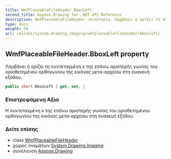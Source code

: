 ```yaml
---
title: WmfPlaceableFileHeader.BboxLeft
second_title: Aspose.Drawing for .NET API Reference
description: WmfPlaceableFileHeader ιδιοκτησία. Λαμβάνει ή ορίζει τη συντεταγμένη x της επάνω αριστερής γωνίας του οριοθετημένου ορθογωνίου της εικόνας μετααρχείου στη συσκευή εξόδου.
type: docs
weight: 30
url: /el/net/system.drawing.imaging/wmfplaceablefileheader/bboxleft/
---
```

## WmfPlaceableFileHeader.BboxLeft property

Λαμβάνει ή ορίζει τη συντεταγμένη x της επάνω αριστερής γωνίας του οριοθετημένου ορθογωνίου της εικόνας μετα-αρχείου στη συσκευή εξόδου.

```csharp
public short BboxLeft { get; set; }
```

### Επιστρεφόμενη Αξία

Η συντεταγμένη x της επάνω αριστερής γωνίας του οριοθετημένου ορθογωνίου της εικόνας μετα-αρχείου στη συσκευή εξόδου.

### Δείτε επίσης

* class [WmfPlaceableFileHeader](../)
* χώρος ονομάτων [System.Drawing.Imaging](../../wmfplaceablefileheader/)
* συνέλευση [Aspose.Drawing](../../../)


